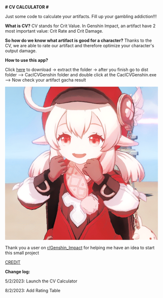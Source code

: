 **# CV CALCULATOR #**

Just some code to calculate your artifacts. Fill up your gambling addiction!!!

**What is CV?** CV stands for Crit Value. In Genshin Impact, an artifact have 2 most important value: Crit Rate and Crit Damage. 

**So how do we know what artifact is good for a character?** Thanks to the CV, we are able to rate our artifact and therefore optimize your character's output damage.

**How to use this app?** 

Click [here](https://github.com/PoserDungeon2003/CV-Genshin-Impact-Calculator/archive/refs/heads/main.zip) to download -> extract the folder -> after you finish go to dist folder --> CaclCVGenshin folder and double click at the CaclCVGenshin.exe --> Now check your artifact gacha result

![img.png](img.png)

Thank you a user on [r/Genshin_Impact](https://www.reddit.com/r/Genshin_Impact/) for helping me have an idea to start this small project

[CREDIT](https://www.reddit.com/r/Genshin_Impact/comments/o5xuc4/simple_infographic_about_critical_value/?utm_source=share&utm_medium=ios_app&utm_name=iossmf)

**Change log:** 

5/2/2023: Launch the CV Calculator

8/2/2023: Add Rating Table
